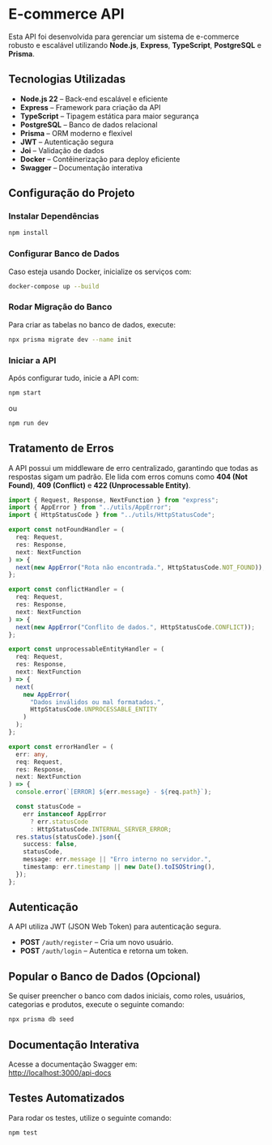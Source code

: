 # E-commerce API

Esta API foi desenvolvida para gerenciar um sistema de e-commerce robusto e escalável utilizando **Node.js**, **Express**, **TypeScript**, **PostgreSQL** e **Prisma**.

## Tecnologias Utilizadas
- **Node.js 22** – Back-end escalável e eficiente
- **Express** – Framework para criação da API
- **TypeScript** – Tipagem estática para maior segurança
- **PostgreSQL** – Banco de dados relacional
- **Prisma** – ORM moderno e flexível
- **JWT** – Autenticação segura
- **Joi** – Validação de dados
- **Docker** – Contêinerização para deploy eficiente
- **Swagger** – Documentação interativa

## Configuração do Projeto

### **Instalar Dependências**

```sh
npm install
```

### Configurar Banco de Dados  
Caso esteja usando Docker, inicialize os serviços com: 

```sh
docker-compose up --build
```

### Rodar Migração do Banco  
Para criar as tabelas no banco de dados, execute:  

```sh
npx prisma migrate dev --name init
```

### Iniciar a API  
Após configurar tudo, inicie a API com:  

```sh
npm start
```
ou
```sh
npm run dev
```

## Tratamento de Erros

A API possui um middleware de erro centralizado, garantindo que todas as respostas sigam um padrão. Ele lida com erros comuns como **404 (Not Found)**, **409 (Conflict)** e **422 (Unprocessable Entity)**.

```ts
import { Request, Response, NextFunction } from "express";
import { AppError } from "../utils/AppError";
import { HttpStatusCode } from "../utils/HttpStatusCode";

export const notFoundHandler = (
  req: Request,
  res: Response,
  next: NextFunction
) => {
  next(new AppError("Rota não encontrada.", HttpStatusCode.NOT_FOUND));
};

export const conflictHandler = (
  req: Request,
  res: Response,
  next: NextFunction
) => {
  next(new AppError("Conflito de dados.", HttpStatusCode.CONFLICT));
};

export const unprocessableEntityHandler = (
  req: Request,
  res: Response,
  next: NextFunction
) => {
  next(
    new AppError(
      "Dados inválidos ou mal formatados.",
      HttpStatusCode.UNPROCESSABLE_ENTITY
    )
  );
};

export const errorHandler = (
  err: any,
  req: Request,
  res: Response,
  next: NextFunction
) => {
  console.error(`[ERROR] ${err.message} - ${req.path}`);

  const statusCode =
    err instanceof AppError
      ? err.statusCode
      : HttpStatusCode.INTERNAL_SERVER_ERROR;
  res.status(statusCode).json({
    success: false,
    statusCode,
    message: err.message || "Erro interno no servidor.",
    timestamp: err.timestamp || new Date().toISOString(),
  });
};
```

## Autenticação  
A API utiliza JWT (JSON Web Token) para autenticação segura.

- **POST** `/auth/register` – Cria um novo usuário.  
- **POST** `/auth/login` – Autentica e retorna um token.  

## Popular o Banco de Dados (Opcional)
Se quiser preencher o banco com dados iniciais, como roles, usuários, categorias e produtos, execute o seguinte comando:

```sh
npx prisma db seed
```

## Documentação Interativa  
Acesse a documentação Swagger em:  
[http://localhost:3000/api-docs](http://localhost:3000/api-docs)  

## Testes Automatizados  
Para rodar os testes, utilize o seguinte comando:  

```sh
npm test
```


